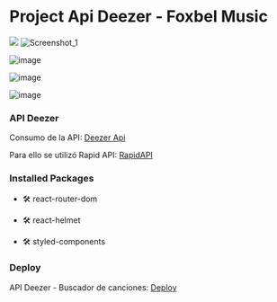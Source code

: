 # Project Api Deezer - Foxbel Music 


![](https://repository-images.githubusercontent.com/433930178/1d4921ff-d4d7-4ef3-8f94-d14acd44ea49)
![Screenshot_1](https://user-images.githubusercontent.com/69434962/144648315-5acb3bfc-460a-4380-af2f-c454de7a4f57.png)

![image](https://user-images.githubusercontent.com/69434962/144648645-a29d7277-ff38-4236-a017-2204ad7b780a.png)

![image](https://user-images.githubusercontent.com/69434962/144648767-ac2f2bd7-cb72-43f5-807b-549596d46552.png)

![image](https://user-images.githubusercontent.com/69434962/144648810-0614c4ca-9d1a-4794-a72f-bc01e977708f.png)


### API Deezer

Consumo de la API: [Deezer Api](https://developers.deezer.com/api)

Para ello se utilizó Rapid API: [RapidAPI](https://rapidapi.com/deezerdevs/api/deezer-1/)

### Installed Packages

- 🛠️ react-router-dom

- 🛠️ react-helmet

- 🛠️ styled-components

### Deploy

API Deezer - Buscador de canciones: [Deploy](https://rencas1207.github.io/foxbel-music/)



